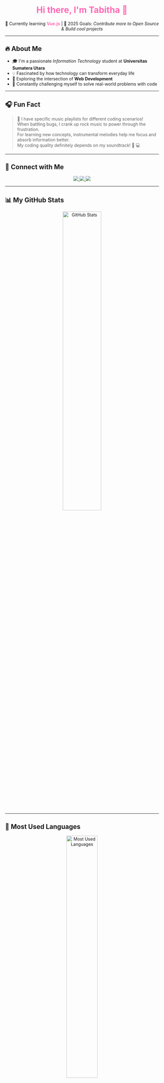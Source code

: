 <h1 align="center" style="color:#ff69b4;">Hi there, I'm Tabitha 👋</h1>

<p align="center">
🌱 Currently learning <strong style="color:#ff69b4;">Vue.js</strong> | 🎯 2025 Goals: <em>Contribute more to Open Source & Build cool projects</em>
</p>

---

## 🔥 About Me  
- 🎓 I'm a passionate *Information Technology* student at **Universitas Sumatera Utara**  
- 💡 Fascinated by how technology can transform everyday life  
- 🧠 Exploring the intersection of **Web Development**  
- 💪 Constantly challenging myself to solve real-world problems with code   

---

## 🎧 Fun Fact  
> 🌟 I have specific music playlists for different coding scenarios!  
> When battling bugs, I crank up rock music to power through the frustration.  
> For learning new concepts, instrumental melodies help me focus and absorb information better.  
> My coding quality definitely depends on my soundtrack! 🎵 💻  

---

## 👥 Connect with Me  
<p align="center">
  <a href="https://www.linkedin.com/in/finorosa-tabitha-88399b342">
    <img src="https://img.shields.io/badge/LINKEDIN-%23ff69b4.svg?style=for-the-badge&logo=linkedin&logoColor=white" />
  </a>
  <a href="https://instagram.com/tabithafs">
    <img src="https://img.shields.io/badge/INSTAGRAM-%23ff69b4.svg?style=for-the-badge&logo=instagram&logoColor=white" />
  </a>
  <a href="mailto:finorosatabitha0405@gmail.com">
    <img src="https://img.shields.io/badge/GMAIL-%23ff69b4.svg?style=for-the-badge&logo=gmail&logoColor=white" />
  </a>
</p>


---

## 📊 My GitHub Stats  
<div align="center">
  <img src="https://github-readme-stats.vercel.app/api?username=finorosatabitha&show_icons=true&theme=tokyonight&count_private=true&title_color=ff69b4&icon_color=ff69b4&text_color=ffffff&bg_color=0d1117" alt="GitHub Stats" width="50%"/>
</div>

---

## 🚀 Most Used Languages  
<div align="center">
  <img src="https://github-readme-stats.vercel.app/api/top-langs/?username=finorosatabitha&layout=compact&theme=tokyonight&title_color=ff69b4&text_color=ffffff&bg_color=0d1117" alt="Most Used Languages" width="45%"/>
</div>

---

## 🌸 Latest Activity  
<!-- Ganti link di bawah dengan username GitHub kamu -->
<p align="center">
  <img src="https://github-readme-activity-graph.vercel.app/graph?username=finorosatabitha&bg_color=0d1117&color=ff69b4&line=ff69b4&point=ffffff&area=true&hide_border=true" />
</p>

<!--
**finorosatabitha/finorosatabitha** is a ✨ _special_ ✨ repository because its `README.md` (this file) appears on your GitHub profile.

Here are some ideas to get you started:

- 🔭 I’m currently working on ...
- 🌱 I’m currently learning ...
- 👯 I’m looking to collaborate on ...
- 🤔 I’m looking for help with ...
- 💬 Ask me about ...
- 📫 How to reach me: ...
- 😄 Pronouns: ...
- ⚡ Fun fact: ...
-->
